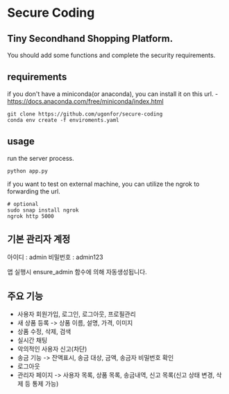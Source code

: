 # Secure Coding

## Tiny Secondhand Shopping Platform.

You should add some functions and complete the security requirements.

## requirements

if you don't have a miniconda(or anaconda), you can install it on this url. - https://docs.anaconda.com/free/miniconda/index.html

```
git clone https://github.com/ugonfor/secure-coding
conda env create -f enviroments.yaml
```

## usage

run the server process.

```
python app.py
```

if you want to test on external machine, you can utilize the ngrok to forwarding the url.
```
# optional
sudo snap install ngrok
ngrok http 5000
```

## 기본 관리자 계정

아이디 : admin
비밀번호 : admin123             





앱 실행시 ensure_admin 함수에 의해 자동생성됩니다. 


## 주요 기능
- 사용자 회원가입, 로그인, 로그아웃, 프로필관리
- 새 상품 등록 -> 상품 이름, 설명, 가격, 이미지
- 상품 수정, 삭제, 검색
- 실시간 채팅
- 악의적인 사용자 신고(차단)
- 송금 기능 -> 잔액표시, 송금 대상, 금액, 송금자 비밀번호 확인
- 로그아웃
- 관리자 페이지 -> 사용자 목록, 상품 목록, 송금내역, 신고 목록(신고 상태 변경, 삭제 등 통제 가능)